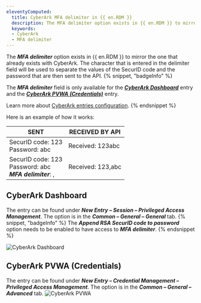 ```yaml
---
eleventyComputed:
  title: CyberArk MFA delimiter in {{ en.RDM }}
  description: The MFA delimiter option exists in {{ en.RDM }} to mirror the one that already exists with CyberArk.
  keywords:
  - CyberArk
  - MFA delimiter
---
```

The ***MFA delimiter*** option exists in {{ en.RDM }} to mirror the one that already exists with CyberArk. The character that is entered in the delimiter field will be used to separate the values of the SecurID code and the password that are then sent to the API.
{% snippet, "badgeInfo" %}

The ***MFA delimiter*** field is only available for the [***CyberArk Dashboard***](#cyberark-dashboard) entry and the [***CyberArk PVWA (Credentials)***](#cyberark-pvwa-credentials) entry.

Learn more about [CyberArk entries configuration](/kb/remote-desktop-manager/how-to-articles/cyberark-dashboard-configuration/).
{% endsnippet %}

Here is an example of how it works:

| SENT                                                         | RECEIVED BY API     |
|--------------------------------------------------------------|---------------------|
| SecurID code: 123<br>Password: abc                           | Received: 123abc    |
| SecurID code: 123<br>Password: abc<br>***MFA delimiter***: , | Received: 123,abc   |

## CyberArk Dashboard
The entry can be found under ***New Entry – Session – Privileged Access Management***. The option is in the ***Common – General – General*** tab.
{% snippet, "badgeInfo" %}
The ***Append RSA SecurID code to password*** option needs to be enabled to have access to ***MFA delimiter***.
{% endsnippet %}

![CyberArk Dashboard](https://cdnweb.devolutions.net/docs/docs_en_kb_KB0076.png)

## CyberArk PVWA (Credentials)
The entry can be found under ***New Entry – Credential Management – Privileged Access Management***. The option is in the ***Common – General – Advanced*** tab.
![CyberArk PVWA](https://cdnweb.devolutions.net/docs/docs_en_kb_KB0077.png)
